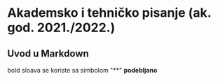 # Akademsko i tehničko pisanje (ak. god. 2021./2022.)


## Uvod u Markdown

bold sloava se koriste sa simbolom "**" **podebljano**
